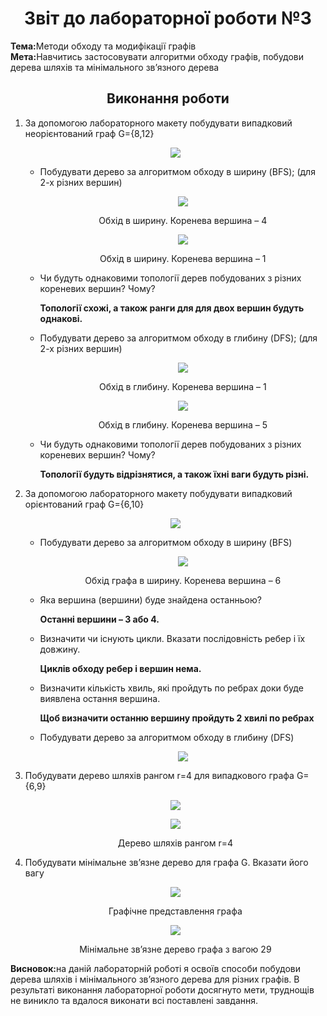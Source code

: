 <h1 align="center">Звіт до лабораторної роботи №3</h1>
<strong>Тема:</strong>Методи обходу та модифікації графів <br>
<strong>Мета:</strong>Навчитись застосовувати алгоритми обходу графів, побудови дерева шляхів та мінімального зв’язного дерева
<h2 align="center"> Виконання роботи </h2>
<ol>
<li>За допомогою лабораторного макету побудувати випадковий неорієнтований граф G={8,12}</li>
<p align="center"><img src="https://github.com/Oleg1910/Kovalsihen_TR31_TOTM2020/blob/master/lab3/картинки.LAb3/1.png "></p>
<ul><li>Побудувати дерево за алгоритмом обходу в ширину (BFS); (для 2-х різних вершин)</li>
  <p align="center"><img src="https://github.com/Oleg1910/Kovalsihen_TR31_TOTM2020/blob/master/lab3/картинки.LAb3/2.png"></p><p align="center">Обхід в ширину. Коренева вершина – 4</p>
  <p align="center"><img src="https://github.com/Oleg1910/Kovalsihen_TR31_TOTM2020/blob/master/lab3/картинки.LAb3/3.png"></p><p align="center"> <p align="center">Обхід в ширину. Коренева вершина – 1</p>
 <li>Чи будуть однаковими топології дерев побудованих з різних кореневих вершин? Чому?  <p><b>Топології схожі, а також ранги для для двох вершин будуть однакові.</b></p></li>
 <li>Побудувати дерево за алгоритмом обходу в глибину (DFS); (для 2-х різних вершин)
 <p align="center"><img src="https://github.com/Oleg1910/Kovalsihen_TR31_TOTM2020/blob/master/lab3/картинки.LAb3/4.png"></p><p align="center">Обхід в глибину. Коренева вершина – 1</p>
   <p align="center"><img src="https://github.com/Oleg1910/Kovalsihen_TR31_TOTM2020/blob/master/lab3/картинки.LAb3/5.png"></p> <p align="center">Обхід в глибину. Коренева вершина – 5</p>
  </li>
  <li>Чи будуть однаковими топології дерев побудованих з різних кореневих вершин? Чому? <p><b>Топології будуть відрізнятися, а також їхні ваги будуть різні.</b></p></li>
 </ul>
  <li>За допомогою лабораторного макету побудувати випадковий орієнтований граф G={6,10}
    <p align="center"><img src="https://github.com/Oleg1910/Kovalsihen_TR31_TOTM2020/blob/master/lab3/картинки.LAb3/6.png"></p>
  </li>
  <ul>
    <li>Побудувати дерево за алгоритмом обходу в ширину (BFS) <p align="center"><img src="https://github.com/Oleg1910/Kovalsihen_TR31_TOTM2020/blob/master/lab3/картинки.LAb3/7.png"></p><p align="center">Обхід графа в ширину. Коренева вершина – 6</p></li>
    <li>Яка вершина (вершини) буде знайдена останньою? <p><b>Останні вершини – 3 або 4.</b></p></li>
  <li>Визначити чи існують цикли. Вказати послідовність ребер і їх довжину. <p><b>Циклів обходу ребер і вершин нема.</b></p></li>
    <li>Визначити кількість хвиль, які пройдуть по ребрах доки буде виявлена остання вершина. <p><b>Щоб визначити останню вершину пройдуть 2 хвилі по ребрах</b></p></li>
    <li>Побудувати дерево за алгоритмом обходу в глибину (DFS)<p align="center"><img src="https://github.com/Oleg1910/Kovalsihen_TR31_TOTM2020/blob/master/lab3/картинки.LAb3/8.png"></p></li>
    </ul>
  <li>Побудувати дерево шляхів рангом r=4 для випадкового графа G={6,9} <p align="center"><img src="https://github.com/Oleg1910/Kovalsihen_TR31_TOTM2020/blob/master/lab3/картинки.LAb3/9.png"></p> <p align="center"><img src="https://github.com/Oleg1910/Kovalsihen_TR31_TOTM2020/blob/master/lab3/картинки.LAb3/10.png"></p> <p align="center">Дерево шляхів рангом r=4</p></li>
  <li>Побудувати мінімальне зв’язне дерево для графа G. Вказати його вагу 
    <p align="center"><img src="https://github.com/Oleg1910/Kovalsihen_TR31_TOTM2020/blob/master/lab3/картинки.LAb3/11.png"></p> <p align="center">Графічне представлення графа</p> <p align="center"> <img src="https://github.com/Oleg1910/Kovalsihen_TR31_TOTM2020/blob/master/lab3/картинки.LAb3/12.png"> </p> <p align="center">Мінімальне зв’язне дерево графа з вагою 29</p>
  </li>
</ol>
<strong>Висновок:</strong>на даній лабораторній роботі я освоїв способи побудови дерева шляхів і мінімального зв’язного дерева для різних графів.  В результаті виконання лабораторної роботи досягнуто мети, труднощів не виникло та вдалося виконати всі поставлені завдання.
